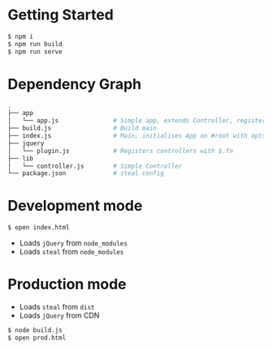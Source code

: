# Getting Started

```sh
$ npm i
$ npm run build
$ npm run serve
```

# Dependency Graph

``` sh
.
├── app
│   └── app.js               # Simple app, extends Controller, registered via plugin
├── build.js                 # Build main
├── index.js                 # Main, initialises App on #root with opts using $.fn
├── jquery
│   └── plugin.js            # Registers controllers with $.fn
├── lib
│   └── controller.js        # Simple Controller
└── package.json             # steal config
```

# Development mode

``` sh
$ open index.html 
```

- Loads `jQuery` from `node_modules`
- Loads `steal` from `node_modules`

# Production mode

- Loads `steal` from `dist`
- Loads `jQuery` from CDN

``` sh
$ node build.js
$ open prod.html
```
